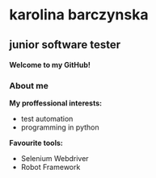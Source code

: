# karolina barczynska
## junior software tester

#### Welcome to my GitHub!

### About me

**My proffessional interests:**
- test automation
- programming in python

**Favourite tools:**
- Selenium Webdriver
- Robot Framework
